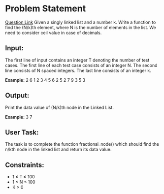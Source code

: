 # Problem Statement
[Question Link](https://www.geeksforgeeks.org/problems/find-nk-th-node-in-linked-list/1?page=1&difficulty=Basic&sprint=ca8ae412173dbd8346c26a0295d098fd&sortBy=submissions)
Given a singly linked list and a number k. Write a function to find the (N/k)th element, where N is the number of elements in the list. We need to consider ceil value in case of decimals.

## Input:
The first line of input contains an integer T denoting the number of test cases. The first line of each test case consists of an integer N. The second line consists of N spaced integers. The last line consists of an integer k.

**Example:**
2
6
1 2 3 4 5 6
2
5
2 7 9 3 5
3

## Output:
Print the data value of (N/k)th node in the Linked List.

**Example:**
3
7

## User Task:
The task is to complete the function fractional_node() which should find the n/kth node in the linked list and return its data value.

## Constraints:
- 1 ≤ T ≤ 100
- 1 ≤ N ≤ 100
- K > 0

